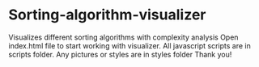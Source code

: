 # Sorting-algorithm-visualizer
Visualizes different sorting algorithms with complexity analysis
Open index.html file to start working with visualizer.
All javascript scripts are in scripts folder.
Any pictures or styles are in styles folder 
Thank you!
